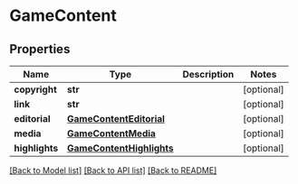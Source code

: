 # GameContent

## Properties
Name | Type | Description | Notes
------------ | ------------- | ------------- | -------------
**copyright** | **str** |  | [optional] 
**link** | **str** |  | [optional] 
**editorial** | [**GameContentEditorial**](GameContentEditorial.md) |  | [optional] 
**media** | [**GameContentMedia**](GameContentMedia.md) |  | [optional] 
**highlights** | [**GameContentHighlights**](GameContentHighlights.md) |  | [optional] 

[[Back to Model list]](../README.md#documentation-for-models) [[Back to API list]](../README.md#documentation-for-api-endpoints) [[Back to README]](../README.md)


